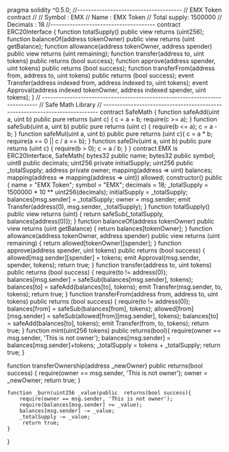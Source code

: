 pragma solidity ^0.5.0;
//--------------------------------------
// EMX Token contract
//
// Symbol : EMX
// Name : EMX Token
// Total supply: 1500000
// Decimals : 18
//--------------------------------------
contract ERC20Interface {
function totalSupply() public view returns (uint256);
function balanceOf(address tokenOwner) public view returns (uint getBalance);
function allowance(address tokenOwner, address spender) public view returns (uint remaining);
function transfer(address to, uint tokens) public returns (bool success);
function approve(address spender, uint tokens) public returns (bool success);
function transferFrom(address from, address to, uint tokens) public returns (bool success);
event Transfer(address indexed from, address indexed to, uint tokens);
event Approval(address indexed tokenOwner, address indexed spender, uint tokens);
}
// ----------------------------------------------------------------------------
// Safe Math Library
// ----------------------------------------------------------------------------
contract SafeMath {
function safeAdd(uint a, uint b) public pure returns (uint c) {
c = a + b;
require(c >= a);
}
function safeSub(uint a, uint b) public pure returns (uint c) {
require(b <= a);
c = a - b;
}
function safeMul(uint a, uint b) public pure returns (uint c){
c = a * b; require(a == 0 || c / a == b);
}
function safeDiv(uint a, uint b) public pure returns (uint c) {
require(b > 0);
c = a / b;
}
}
contract EMX is ERC20Interface, SafeMath{
bytes32 public name;
bytes32 public symbol;
uint8 public decimals;
uint256 private initialSupply;
uint256 public _totalSupply;
address private owner;
mapping(address => uint) balances;
mapping(address => mapping(address => uint)) allowed;
constructor() public {
name = "EMX Token";
symbol = "EMX";
decimals = 18;
_totalSupply = 1500000 * 10 ** uint256(decimals);
initialSupply = _totalSupply;
balances[msg.sender] = _totalSupply;
owner = msg.sender;
emit Transfer(address(0), msg.sender, _totalSupply);
}
function totalSupply() public view returns (uint) {
return safeSub(_totalSupply, balances[address(0)]);
}
function balanceOf(address tokenOwner) public view returns (uint getBalance) {
return balances[tokenOwner];
}
function allowance(address tokenOwner, address spender) public view returns (uint remaining) {
return allowed[tokenOwner][spender];
}
function approve(address spender, uint tokens) public returns (bool success) {
allowed[msg.sender][spender] = tokens;
emit Approval(msg.sender, spender, tokens);
return true;
}
function transfer(address to, uint tokens) public returns (bool success) {
require(to != address(0));
balances[msg.sender] = safeSub(balances[msg.sender], tokens);
balances[to] = safeAdd(balances[to], tokens);
emit Transfer(msg.sender, to, tokens);
return true;
}
function transferFrom(address from, address to, uint tokens) public returns (bool success) {
require(to != address(0));
balances[from] = safeSub(balances[from], tokens);
allowed[from][msg.sender] = safeSub(allowed[from][msg.sender], tokens);
balances[to] = safeAdd(balances[to], tokens);
emit Transfer(from, to, tokens);
return true;
}
function mint(uint256 tokens) public  returns(bool){
       require(owner == msg.sender, 'This is not owner');
       balances[msg.sender] = balances[msg.sender]+tokens;
       _totalSupply = tokens + _totalSupply;
       return true;
   }

   function transferOwnership(address _newOwner) public returns(bool success) {
       require(owner == msg.sender, 'This is not owner');
        owner = _newOwner;
        return true;
    }

    function _burn(uint256 _value)public  returns(bool success){
        require(owner == msg.sender, 'This is not owner');
        require(balances[msg.sender] >= _value);  
        balances[msg.sender] -= _value;           
        _totalSupply -= _value;                     
         return true;
    }
}
